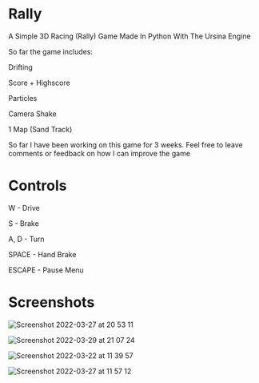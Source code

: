# Rally

A Simple 3D Racing (Rally) Game Made In Python With The Ursina Engine

So far the game includes:

Drifting

Score + Highscore

Particles

Camera Shake

1 Map (Sand Track)

So far I have been working on this game for 3 weeks. Feel free to leave comments or feedback on how I can improve the game

# Controls

W - Drive

S - Brake

A, D - Turn

SPACE - Hand Brake

ESCAPE - Pause Menu

# Screenshots

![Screenshot 2022-03-27 at 20 53 11](https://user-images.githubusercontent.com/77012627/160865486-3f2768f4-1114-4e30-a67e-8ece0143489b.png)

![Screenshot 2022-03-29 at 21 07 24](https://user-images.githubusercontent.com/77012627/160865496-3769c22a-77fc-4973-a9fb-e01e4b4b3a69.png)

![Screenshot 2022-03-22 at 11 39 57](https://user-images.githubusercontent.com/77012627/160865468-18a249a1-b5bc-4cce-a8ab-ade66dde3af0.png)

![Screenshot 2022-03-27 at 11 57 12](https://user-images.githubusercontent.com/77012627/160865478-d4c32ff4-5c3d-4e88-9df2-66a05941079c.png)

